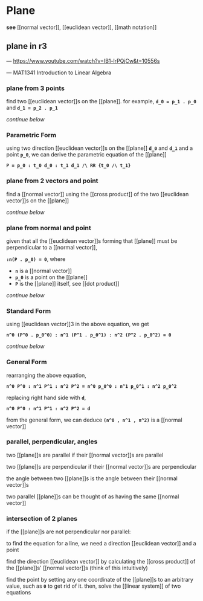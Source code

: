 # Plane

**see** [[normal vector]], [[euclidean vector]], [[math notation]]

## plane in r3

&mdash; <https://www.youtube.com/watch?v=IB1-lrPQjCw&t=10556s>

&mdash; MAT1341 Introduction to Linear Algebra

### plane from 3 points

find two [[euclidean vector]]s on the [[plane]]. for example, **`d_0 = p_1 . p_0`** and **`d_1 = p_2 . p_1`**

_continue below_

### Parametric Form

using two direction [[euclidean vector]]s on the [[plane]] **`d_0`** and **`d_1`** and a point **`p_0`**, we can derive the parametric equation of the [[plane]]

**`P = p_0 : t_0 d_0 : t_1 d_1 /\ RR {t_0 /\ t_1}`**

### plane from 2 vectors and point

find a [[normal vector]] using the [[cross product]] of the two [[euclidean vector]]s on the [[plane]]

_continue below_

### plane from normal and point

given that all the [[euclidean vector]]s forming that [[plane]] must be perpendicular to a [[normal vector]],

**`:n(P . p_0) = 0`**, where

- **`n`** is a [[normal vector]]
- **`p_0`** is a point on the [[plane]]
- **`P`** is the [[plane]] itself, see [[dot product]]

_continue below_

### Standard Form

using [[euclidean vector]]3 in the above equation, we get

**`n^0 (P^0 . p_0^0) : n^1 (P^1 . p_0^1) : n^2 (P^2 . p_0^2) = 0`**

_continue below_

### General Form

rearranging the above equation,

**`n^0 P^0 : n^1 P^1 : n^2 P^2 = n^0 p_0^0 : n^1 p_0^1 : n^2 p_0^2`**

replacing right hand side with **`d`**,

**`n^0 P^0 : n^1 P^1 : n^2 P^2 = d`**

from the general form, we can deduce **`(n^0 , n^1 , n^2)`** is a [[normal vector]]

### parallel, perpendicular, angles

two [[plane]]s are parallel if their [[normal vector]]s are parallel

two [[plane]]s are perpendicular if their [[normal vector]]s are perpendicular

the angle between two [[plane]]s is the angle between their [[normal vector]]s

two parallel [[plane]]s can be thought of as having the same [[normal vector]]

### intersection of 2 planes

if the [[plane]]s are not perpendicular nor parallel:

to find the equation for a line, we need a direction [[euclidean vector]] and a point

find the direction [[euclidean vector]] by calculating the [[cross product]] of the [[plane]]s' [[normal vector]]s (think of this intuitively)

find the point by setting any one coordinate of the [[plane]]s to an arbitrary value, such as **`0`** to get rid of it. then, solve the [[linear system]] of two equations
